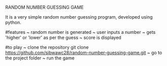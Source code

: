 RANDOM NUMBER GUESSING GAME

It is a very simple random number guessing program, developed using python.

#features
~ random number is generated
~ user inputs a number
~ gets 'higher' or 'lower' as per the guess
~ score is displayed


#to play
~ clone the repository
  git clone https://github.com/sibwawc28/random-number-guessing-game.git
~ go to the project folder
~ run the game

